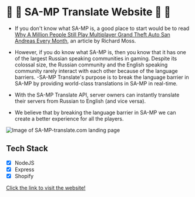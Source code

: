 # 🚀 🎉 SA-MP Translate Website 🚀 🎉

- If you don't know what SA-MP is, a good place to start would be to read [Why A Million People Still Play Multiplayer Grand Theft Auto San Andreas Every Month](https://www.rockpapershotgun.com/2016/09/15/why-a-million-people-still-play-multiplayer-grand-theft-auto-san-andreas-every-month/ "Article"), an article by Richard Moss.

- However, if you do know what SA-MP is, then you know that it has one of the largest Russian speaking communities in gaming. Despite its colossal size, the Russian community and the English speaking community rarely interact with each other because of the language barriers.
-SA-MP Translate's purpose is to break the language barrier in SA-MP by providing world-class translations in SA-MP in real-time.
- With the SA-MP Translate API, server owners can instantly translate their servers from Russian to English (and vice versa).
- We believe that by breaking the language barrier in SA-MP we can create a better experience for all the players.

![Image of SA-MP-translate.com landing page](https://imgur.com/HF34z6x.png)

## Tech Stack
- [x] NodeJS
- [x] Express
- [x] Shopify

[Click the link to visit the website!](https://www.sa-mp-translate.com/ "SA-MP-Translate's Homepage")

